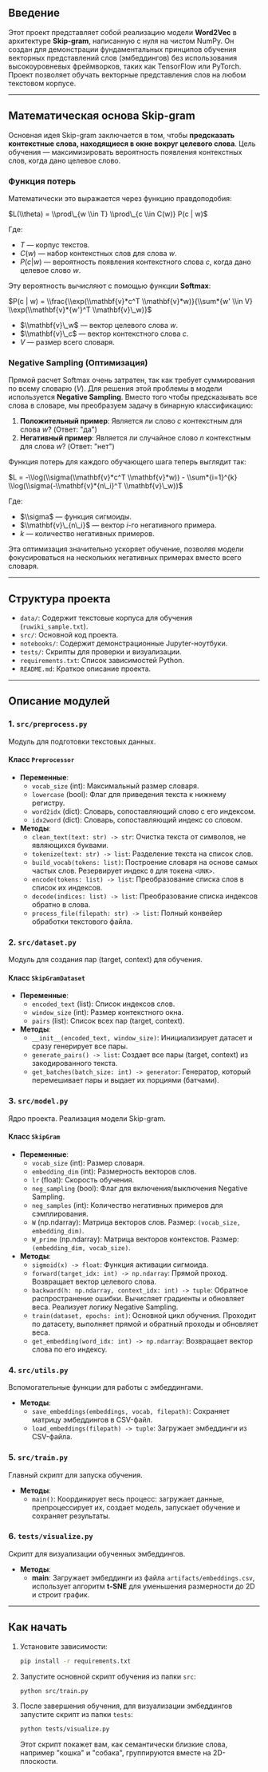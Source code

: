 ## Введение

Этот проект представляет собой реализацию модели **Word2Vec** в архитектуре **Skip-gram**, написанную с нуля на чистом NumPy. Он создан для демонстрации фундаментальных принципов обучения векторных представлений слов (эмбеддингов) без использования высокоуровневых фреймворков, таких как TensorFlow или PyTorch. Проект позволяет обучать векторные представления слов на любом текстовом корпусе.

-----

## Математическая основа Skip-gram

Основная идея Skip-gram заключается в том, чтобы **предсказать контекстные слова, находящиеся в окне вокруг целевого слова**. Цель обучения — максимизировать вероятность появления контекстных слов, когда дано целевое слово.

### Функция потерь

Математически это выражается через функцию правдоподобия:

$L(\\theta) = \\prod\_{w \\in T} \\prod\_{c \\in C(w)} P(c | w)$

Где:

  - $T$ — корпус текстов.
  - $C(w)$ — набор контекстных слов для слова $w$.
  - $P(c | w)$ — вероятность появления контекстного слова $c$, когда дано целевое слово $w$.

Эту вероятность вычисляют с помощью функции **Softmax**:

$P(c | w) = \\frac{\\exp(\\mathbf{v}*c^T \\mathbf{v}*w)}{\\sum*{w' \\in V} \\exp(\\mathbf{v}*{w'}^T \\mathbf{v}\_w)}$

  - $\\mathbf{v}\_w$ — вектор целевого слова $w$.
  - $\\mathbf{v}\_c$ — вектор контекстного слова $c$.
  - $V$ — размер всего словаря.

### Negative Sampling (Оптимизация)

Прямой расчет Softmax очень затратен, так как требует суммирования по всему словарю ($V$). Для решения этой проблемы в модели используется **Negative Sampling**. Вместо того чтобы предсказывать все слова в словаре, мы преобразуем задачу в бинарную классификацию:

1.  **Положительный пример**: Является ли слово $c$ контекстным для слова $w$? (Ответ: "да")
2.  **Негативный пример**: Является ли случайное слово $n$ контекстным для слова $w$? (Ответ: "нет")

Функция потерь для каждого обучающего шага теперь выглядит так:

$L = -\\log(\\sigma(\\mathbf{v}*c^T \\mathbf{v}*w)) - \\sum*{i=1}^{k} \\log(\\sigma(-\\mathbf{v}*{n\_i}^T \\mathbf{v}\_w))$

Где:

  - $\\sigma$ — функция сигмоиды.
  - $\\mathbf{v}\_{n\_i}$ — вектор $i$-го негативного примера.
  - $k$ — количество негативных примеров.

Эта оптимизация значительно ускоряет обучение, позволяя модели фокусироваться на нескольких негативных примерах вместо всего словаря.

-----

## Структура проекта

  - `data/`: Содержит текстовые корпуса для обучения (`ruwiki_sample.txt`).
  - `src/`: Основной код проекта.
  - `notebooks/`: Содержит демонстрационные Jupyter-ноутбуки.
  - `tests/`: Скрипты для проверки и визуализации.
  - `requirements.txt`: Список зависимостей Python.
  - `README.md`: Краткое описание проекта.

-----

## Описание модулей

### 1\. `src/preprocess.py`

Модуль для подготовки текстовых данных.

#### Класс `Preprocessor`

  - **Переменные**:
      - `vocab_size` (int): Максимальный размер словаря.
      - `lowercase` (bool): Флаг для приведения текста к нижнему регистру.
      - `word2idx` (dict): Словарь, сопоставляющий слово с его индексом.
      - `idx2word` (dict): Словарь, сопоставляющий индекс со словом.
  - **Методы**:
      - `clean_text(text: str) -> str`: Очистка текста от символов, не являющихся буквами.
      - `tokenize(text: str) -> list`: Разделение текста на список слов.
      - `build_vocab(tokens: list)`: Построение словаря на основе самых частых слов. Резервирует индекс `0` для токена `<UNK>`.
      - `encode(tokens: list) -> list`: Преобразование списка слов в список их индексов.
      - `decode(indices: list) -> list`: Преобразование списка индексов обратно в слова.
      - `process_file(filepath: str) -> list`: Полный конвейер обработки текстового файла.

### 2\. `src/dataset.py`

Модуль для создания пар (target, context) для обучения.

#### Класс `SkipGramDataset`

  - **Переменные**:
      - `encoded_text` (list): Список индексов слов.
      - `window_size` (int): Размер контекстного окна.
      - `pairs` (list): Список всех пар (target, context).
  - **Методы**:
      - `__init__(encoded_text, window_size)`: Инициализирует датасет и сразу генерирует все пары.
      - `generate_pairs() -> list`: Создает все пары (target, context) из закодированного текста.
      - `get_batches(batch_size: int) -> generator`: Генератор, который перемешивает пары и выдает их порциями (батчами).

### 3\. `src/model.py`

Ядро проекта. Реализация модели Skip-gram.

#### Класс `SkipGram`

  - **Переменные**:
      - `vocab_size` (int): Размер словаря.
      - `embedding_dim` (int): Размерность векторов слов.
      - `lr` (float): Скорость обучения.
      - `neg_sampling` (bool): Флаг для включения/выключения Negative Sampling.
      - `neg_samples` (int): Количество негативных примеров для сэмплирования.
      - `W` (np.ndarray): Матрица векторов слов. Размер: `(vocab_size, embedding_dim)`.
      - `W_prime` (np.ndarray): Матрица векторов контекстов. Размер: `(embedding_dim, vocab_size)`.
  - **Методы**:
      - `sigmoid(x) -> float`: Функция активации сигмоида.
      - `forward(target_idx: int) -> np.ndarray`: Прямой проход. Возвращает вектор целевого слова.
      - `backward(h: np.ndarray, context_idx: int) -> tuple`: Обратное распространение ошибки. Вычисляет градиенты и обновляет веса. Реализует логику Negative Sampling.
      - `train(dataset, epochs: int)`: Основной цикл обучения. Проходит по датасету, выполняет прямой и обратный проходы и обновляет веса.
      - `get_embedding(word_idx: int) -> np.ndarray`: Возвращает вектор слова по его индексу.

### 4\. `src/utils.py`

Вспомогательные функции для работы с эмбеддингами.

  - **Методы**:
      - `save_embeddings(embeddings, vocab, filepath)`: Сохраняет матрицу эмбеддингов в CSV-файл.
      - `load_embeddings(filepath) -> tuple`: Загружает эмбеддинги из CSV-файла.

### 5\. `src/train.py`

Главный скрипт для запуска обучения.

  - **Методы**:
      - `main()`: Координирует весь процесс: загружает данные, препроцессирует их, создает модель, запускает обучение и сохраняет результаты.

### 6\. `tests/visualize.py`

Скрипт для визуализации обученных эмбеддингов.

  - **Методы**:
      - **main**: Загружает эмбеддинги из файла `artifacts/embeddings.csv`, использует алгоритм **t-SNE** для уменьшения размерности до 2D и строит график.

-----

## Как начать

1.  Установите зависимости:

    ```bash
    pip install -r requirements.txt
    ```

2.  Запустите основной скрипт обучения из папки `src`:

    ```bash
    python src/train.py
    ```

3.  После завершения обучения, для визуализации эмбеддингов запустите скрипт из папки `tests`:

    ```bash
    python tests/visualize.py
    ```

    Этот скрипт покажет вам, как семантически близкие слова, например "кошка" и "собака", группируются вместе на 2D-плоскости.
